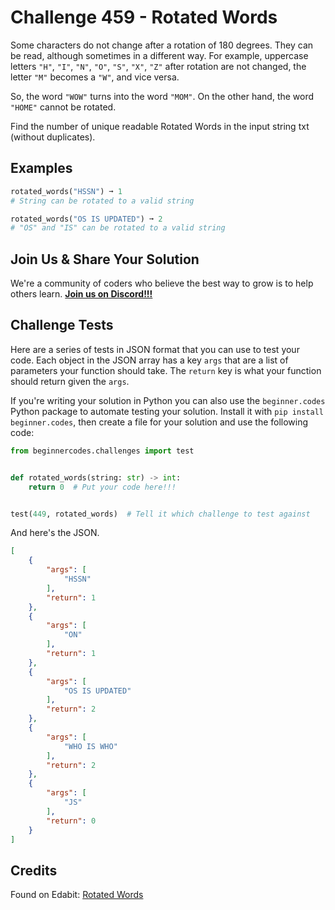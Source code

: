 # Challenge 459 - Rotated Words

Some characters do not change after a rotation of 180 degrees. They can be read, although sometimes in a different way. For example, uppercase letters `"H"`, `"I"`, `"N"`, `"O"`, `"S"`, `"X"`, `"Z"` after rotation are not changed, the letter `"M"` becomes a `"W"`, and vice versa.

So, the word `"WOW"` turns into the word `"MOM"`. On the other hand, the word `"HOME"` cannot be rotated.

Find the number of unique readable Rotated Words in the input string txt (without duplicates).

## Examples
```python
rotated_words("HSSN") ➞ 1
# String can be rotated to a valid string

rotated_words("OS IS UPDATED") ➞ 2
# "OS" and "IS" can be rotated to a valid string
```
## Join Us & Share Your Solution

We're a community of coders who believe the best way to grow is to help others learn. **[Join us on Discord!!!](https://discord.gg/sfHykntuGy)**

## Challenge Tests

Here are a series of tests in JSON format that you can use to test your code. Each object in the JSON array has a key `args` that are a list of parameters your function should take. The `return` key is what your function should return given the `args`. 

If you're writing your solution in Python you can also use the `beginner.codes` Python package to automate testing your solution. Install it with `pip install beginner.codes`, then create a file for your solution and use the following code:
```python
from beginnercodes.challenges import test


def rotated_words(string: str) -> int:
    return 0  # Put your code here!!!


test(449, rotated_words)  # Tell it which challenge to test against
```
And here's the JSON.
```json
[
    {
        "args": [
            "HSSN"
        ],
        "return": 1
    },
    {
        "args": [
            "ON"
        ],
        "return": 1
    },
    {
        "args": [
            "OS IS UPDATED"
        ],
        "return": 2
    },
    {
        "args": [
            "WHO IS WHO"
        ],
        "return": 2
    },
    {
        "args": [
            "JS"
        ],
        "return": 0
    }
]
```
## Credits

Found on Edabit: [Rotated Words](https://edabit.com/challenge/aEMgdg3zgznbnDMpz)
